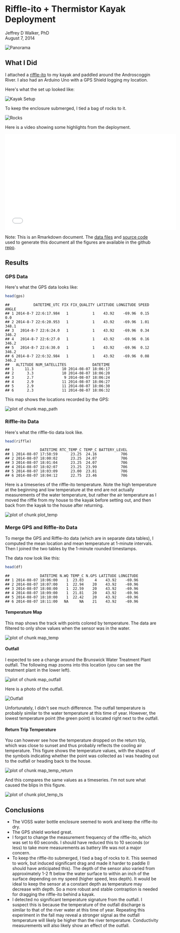 # Riffle-ito + Thermistor Kayak Deployment
Jeffrey D Walker, PhD  
August 7, 2014  

![Panorama](img/panorama.jpg)

## What I Did

I attached a [riffle-ito](https://github.com/p-v-o-s/riffle-ito/) to my kayak and paddled around the Androscoggin River. I also had an Arduino Uno with a GPS Shield logging my location. 

Here's what the set up looked like:

![Kayak Setup](img/kayak.jpg)

To keep the enclosure submerged, I tied a bag of rocks to it.

![Rocks](img/rocks.jpg)

Here is a video showing some highlights from the deployment.

<iframe width="560" height="315" src="//www.youtube.com/embed/t26eL-m8-zo?fs=1" frameborder="0" allowfullscreen></iframe>

Note: This is an Rmarkdown document. The [data files](https://github.com/walkerjeffd/riffle-ito-apps/tree/master/analyses/20140807_kayak/data) and [source code](https://github.com/walkerjeffd/riffle-ito-apps/blob/master/analyses/20140807_kayak/index.Rmd) used to generate this document all the figures are available in the github [repo](https://github.com/walkerjeffd/riffle-ito-apps).



## Results

### GPS Data



Here's what the GPS data looks like:


```r
head(gps)
```

```
##           DATETIME_UTC FIX FIX_QUALITY LATITUDE LONGITUDE SPEED ANGLE
## 1 2014-8-7 22:6:17.984   1           1    43.92    -69.96  0.15   0.0
## 2 2014-8-7 22:6:20.953   1           1    43.92    -69.96  1.01 348.1
## 3   2014-8-7 22:6:24.0   1           1    43.92    -69.96  0.34 346.2
## 4   2014-8-7 22:6:27.0   1           1    43.92    -69.96  0.16 346.2
## 5   2014-8-7 22:6:30.0   1           1    43.92    -69.96  0.12 346.2
## 6 2014-8-7 22:6:32.984   1           1    43.92    -69.96  0.08 346.2
##   ALTITUDE NUM_SATELLITES            DATETIME
## 1     11.3             10 2014-08-07 18:06:17
## 2      3.3             10 2014-08-07 18:06:20
## 3      2.7              9 2014-08-07 18:06:24
## 4      2.9             11 2014-08-07 18:06:27
## 5      2.9             11 2014-08-07 18:06:30
## 6      2.3             11 2014-08-07 18:06:32
```

This map shows the locations recorded by the GPS:

![plot of chunk map_path](./index_files/figure-html/map_path.png) 

### Riffle-ito Data



Here's what the riffle-tio data look like.


```r
head(riffle)
```

```
##              DATETIME RTC_TEMP_C TEMP_C BATTERY_LEVEL
## 1 2014-08-07 17:58:59      23.25  24.16           706
## 2 2014-08-07 18:00:02      23.25  24.07           706
## 3 2014-08-07 18:01:04      23.25  24.07           706
## 4 2014-08-07 18:02:07      23.25  23.99           706
## 5 2014-08-07 18:03:09      23.00  23.81           706
## 6 2014-08-07 18:04:12      22.75  23.46           706
```

Here is a timeseries of the riffle-ito temperature. Note the high temperature at the beginning and low temperature at the end are not actually measurements of the water temperature, but rather the air temperature as I moved the riffle from my house to the kayak before setting out, and then back from the kayak to the house after returning.

![plot of chunk plot_temp](./index_files/figure-html/plot_temp.png) 

### Merge GPS and Riffle-ito Data

To merge the GPS and Riffle-ito data (which are in separate data tables), I computed the mean location and mean temperature at 1-minute intervals. Then I joined the two tables by the 1-minute rounded timestamps.



The data now look like this:


```r
head(df)
```

```
##              DATETIME N.WQ TEMP_C N.GPS LATITUDE LONGITUDE
## 1 2014-08-07 18:06:00    1  23.03     4    43.92    -69.96
## 2 2014-08-07 18:07:00    1  22.94    20    43.92    -69.96
## 3 2014-08-07 18:08:00    1  22.59    20    43.92    -69.96
## 4 2014-08-07 18:09:00    1  21.81    20    43.92    -69.96
## 5 2014-08-07 18:10:00    1  22.42    20    43.92    -69.96
## 6 2014-08-07 18:11:00   NA     NA    21    43.92    -69.96
```

#### Temperature Map

This map shows the track with points colored by temperature. The data are filtered to only show values when the sensor was in the water.

![plot of chunk map_temp](./index_files/figure-html/map_temp.png) 

#### Outfall

I expected to see a change around the Brunswick Water Treatment Plant outfall. The following map zooms into this location (you can see the treatment plant in the lower left). 

![plot of chunk map_outfall](./index_files/figure-html/map_outfall.png) 

Here is a photo of the outfall.

![Outfall](img/outfall.jpg)

Unfortunately, I didn't see much difference. The outfall temperature is probably similar to the water temperature at this time of year. However, the lowest temperature point (the green point) is located right next to the outfall.

#### Return Trip Temperature

You can however see how the temperature dropped on the return trip, which was close to sunset and thus probably reflects the cooling air temperature. This figure shows the temperature values, with the shapes of the symbols indicating whether the point was collected as I was heading out to the outfall or heading back to the house.

![plot of chunk map_temp_return](./index_files/figure-html/map_temp_return.png) 

And this compares the same values as a timeseries. I'm not sure what caused the blips in this figure.

![plot of chunk plot_temp_ts](./index_files/figure-html/plot_temp_ts.png) 

## Conclusions

- The VOSS water bottle enclosure seemed to work and keep the riffle-ito dry.
- The GPS shield worked great.
- I forgot to change the measurement frequency of the riffle-ito, which was set to 60 seconds. I should have reduced this to 10 seconds (or less) to take more measurements as battery life was not a major concern.
- To keep the riffle-ito submerged, I tied a bag of rocks to it. This seemed to work, but induced significant drag and made it harder to paddle (I should have anticipated this). The depth of the sensor also varied from approximately 1-2 ft below the water surface to within an inch of the surface depending on my speed (higher speed, less depth). It would be ideal to keep the sensor at a constant depth as temperature may decrease with depth. So a more robust and stable contraption is needed for dragging the riffle-ito behind a kayak. 
- I detected no significant temperature signature from the outfall. I suspect this is because the temperature of the outfall discharge is similar to that of the river water at this time of year. Repeating this experiment in the fall may reveal a stronger signal as the outfall temperature will likely be higher than the river temperature. Conductivity measurements will also likely show an effect of the outfall.
